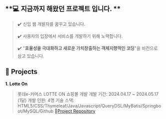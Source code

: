 **💻 지금까지 해왔던 프로젝트 입니다.
**
----------------------------------------------------------

> ✔️  신입 웹 개발자를 꿈꾸고 있습니다.
>
> ✔️ 사용자의 입장에서 서비스를 개발하기 위해 노력합니다.
>
> ✔️ "**효율성을 극대화하고 새로운 가치창출하는 객체지향적인 코딩**"을 비전으로 삼고 있습니다.


**📍 Projects**
----------------------------------------------------------

**1. Lotte On**
> 롯데e-커머스 LOTTE ON 쇼핑몰 개발
> 개발 기간: 2024.04.17 ~ 2024.05.17 (1달)
> 개발 인원: 4명
> 기술 스택: HTML5/CSS/Thymeleaf/Java/Javascript/QueryDSL/MyBatis/Springboot/MySQL/Github
> 📝[Project Repository](https://github.com/Taeyoung20230727/myLotteOn)

